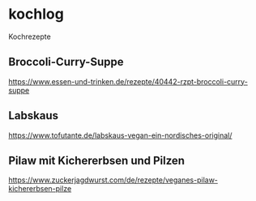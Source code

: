 # kochlog
Kochrezepte

## Broccoli-Curry-Suppe

https://www.essen-und-trinken.de/rezepte/40442-rzpt-broccoli-curry-suppe

## Labskaus

https://www.tofutante.de/labskaus-vegan-ein-nordisches-original/

## Pilaw mit Kichererbsen und Pilzen

https://www.zuckerjagdwurst.com/de/rezepte/veganes-pilaw-kichererbsen-pilze
